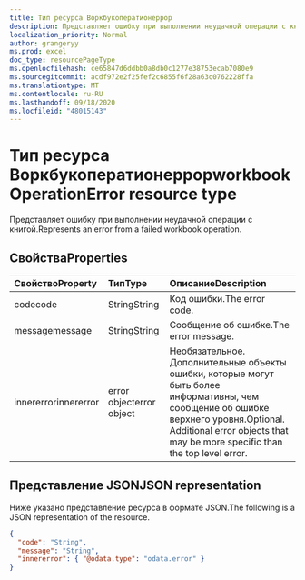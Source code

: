 ```yaml
---
title: Тип ресурса Воркбукоператионеррор
description: Представляет ошибку при выполнении неудачной операции с книгой.
localization_priority: Normal
author: grangeryy
ms.prod: excel
doc_type: resourcePageType
ms.openlocfilehash: ce65847d6ddbb0a8db0c1277e38753ecab7080e9
ms.sourcegitcommit: acdf972e2f25fef2c6855f6f28a63c0762228ffa
ms.translationtype: MT
ms.contentlocale: ru-RU
ms.lasthandoff: 09/18/2020
ms.locfileid: "48015143"
---
```

# <a name="workbookoperationerror-resource-type"></a><span data-ttu-id="d39d5-103">Тип ресурса Воркбукоператионеррор</span><span class="sxs-lookup"><span data-stu-id="d39d5-103">workbookOperationError resource type</span></span>

<span data-ttu-id="d39d5-104">Представляет ошибку при выполнении неудачной операции с книгой.</span><span class="sxs-lookup"><span data-stu-id="d39d5-104">Represents an error from a failed workbook operation.</span></span>

## <a name="properties"></a><span data-ttu-id="d39d5-105">Свойства</span><span class="sxs-lookup"><span data-stu-id="d39d5-105">Properties</span></span>

| <span data-ttu-id="d39d5-106">Свойство</span><span class="sxs-lookup"><span data-stu-id="d39d5-106">Property</span></span>     | <span data-ttu-id="d39d5-107">Тип</span><span class="sxs-lookup"><span data-stu-id="d39d5-107">Type</span></span>        | <span data-ttu-id="d39d5-108">Описание</span><span class="sxs-lookup"><span data-stu-id="d39d5-108">Description</span></span> |
|:-------------|:------------|:------------|
|<span data-ttu-id="d39d5-109">code</span><span class="sxs-lookup"><span data-stu-id="d39d5-109">code</span></span>|<span data-ttu-id="d39d5-110">String</span><span class="sxs-lookup"><span data-stu-id="d39d5-110">String</span></span>| <span data-ttu-id="d39d5-111">Код ошибки.</span><span class="sxs-lookup"><span data-stu-id="d39d5-111">The error code.</span></span>|
|<span data-ttu-id="d39d5-112">message</span><span class="sxs-lookup"><span data-stu-id="d39d5-112">message</span></span>|<span data-ttu-id="d39d5-113">String</span><span class="sxs-lookup"><span data-stu-id="d39d5-113">String</span></span>| <span data-ttu-id="d39d5-114">Сообщение об ошибке.</span><span class="sxs-lookup"><span data-stu-id="d39d5-114">The error message.</span></span>|
|<span data-ttu-id="d39d5-115">innererror</span><span class="sxs-lookup"><span data-stu-id="d39d5-115">innererror</span></span>|<span data-ttu-id="d39d5-116">error object</span><span class="sxs-lookup"><span data-stu-id="d39d5-116">error object</span></span>| <span data-ttu-id="d39d5-p101">Необязательное. Дополнительные объекты ошибки, которые могут быть более информативны, чем сообщение об ошибке верхнего уровня.</span><span class="sxs-lookup"><span data-stu-id="d39d5-p101">Optional. Additional error objects that may be more specific than the top level error.</span></span>|

## <a name="json-representation"></a><span data-ttu-id="d39d5-119">Представление JSON</span><span class="sxs-lookup"><span data-stu-id="d39d5-119">JSON representation</span></span>

<span data-ttu-id="d39d5-120">Ниже указано представление ресурса в формате JSON.</span><span class="sxs-lookup"><span data-stu-id="d39d5-120">The following is a JSON representation of the resource.</span></span>

<!-- {
  "blockType": "resource",
  "optionalProperties": [

  ],
  "@odata.type": "microsoft.graph.workbookOperationError",
  "baseType": null
}-->

```json
{
  "code": "String",
  "message": "String",
  "innererror": { "@odata.type": "odata.error" }
}
```

<!-- uuid: 16cd6b66-4b1a-43a1-adaf-3a886856ed98
2019-02-04 14:57:30 UTC -->
<!-- {
  "type": "#page.annotation",
  "description": "workbookOperationError resource",
  "keywords": "",
  "section": "documentation",
  "tocPath": ""
}-->

